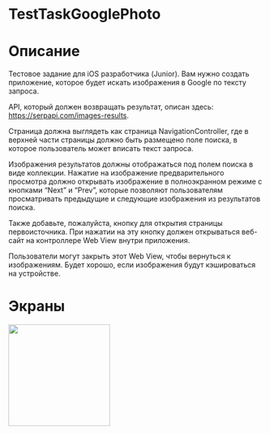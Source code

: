 # TestTaskGooglePhoto
# Описание
Тестовое задание для iOS разработчика (Junior). Вам нужно создать приложение, которое будет искать изображения в Google по тексту запроса.

API, который должен возвращать результат, описан здесь: https://serpapi.com/images-results.

Страница должна выглядеть как страница NavigationController, где в верхней части страницы должно быть размещено поле поиска, в которое пользователь может вписать текст запроса.

Изображения результатов должны отображаться под полем поиска в виде коллекции. Нажатие на изображение предварительного просмотра должно открывать изображение в полноэкранном режиме с кнопками “Next” и “Prev”, которые позволяют пользователям просматривать предыдущие и следующие изображения из результатов поиска.

Также добавьте, пожалуйста, кнопку для открытия страницы первоисточника. При нажатии на эту кнопку должен открываться веб-сайт на контроллере Web View внутри приложения.

Пользователи могут закрыть этот Web View, чтобы вернуться к изображениям. Будет хорошо, если изображения будут кэшироваться на устройстве.

# Экраны
<img src="https://user-images.githubusercontent.com/102364472/194290836-7cd2fb05-08cb-4adf-b189-d9dadf8062d0.gif" width="200" />
